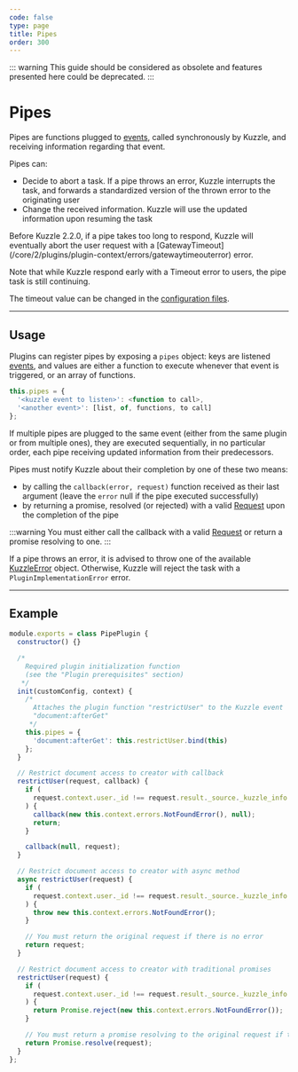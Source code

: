 ```yaml
---
code: false
type: page
title: Pipes
order: 300
---
```


<DeprecatedBadge version="change-me" />

::: warning
This guide should be considered as obsolete and features presented here could be deprecated.
:::

# Pipes

Pipes are functions plugged to [events](/core/2/plugins/guides/events), called synchronously by Kuzzle, and receiving information regarding that event.

Pipes can:

- Decide to abort a task. If a pipe throws an error, Kuzzle interrupts the task, and forwards a standardized version of the thrown error to the originating user
- Change the received information. Kuzzle will use the updated information upon resuming the task

<DeprecatedBadge version="2.2.0"/>
Before Kuzzle 2.2.0, if a pipe takes too long to respond, Kuzzle will eventually abort the user request with a [GatewayTimeout](/core/2/plugins/plugin-context/errors/gatewaytimeouterror) error. 

Note that while Kuzzle respond early with a Timeout error to users, the pipe task is still continuing.

The timeout value can be changed in the [configuration files](/core/2/guides/advanced/8-configuration).
</DeprecatedBadge>

---

## Usage

Plugins can register pipes by exposing a `pipes` object: keys are listened [events](/core/2/plugins/guides/events), and values are either a function to execute whenever that event is triggered, or an array of functions.

```js
this.pipes = {
  '<kuzzle event to listen>': <function to call>,
  '<another event>': [list, of, functions, to call]
};
```

If multiple pipes are plugged to the same event (either from the same plugin or from multiple ones), they are executed sequentially, in no particular order, each pipe receiving updated information from their predecessors.

Pipes must notify Kuzzle about their completion by one of these two means:

- by calling the `callback(error, request)` function received as their last argument (leave the `error` null if the pipe executed successfully)
- by returning a promise, resolved (or rejected) with a valid [Request](/core/2/guides/essentials/request-and-response-format) upon the completion of the pipe

:::warning
You must either call the callback with a valid [Request](/core/2/guides/essentials/request-and-response-format) or return a promise resolving to one.
:::

If a pipe throws an error, it is advised to throw one of the available [KuzzleError](/core/2/plugins/plugin-context/errors/kuzzleerror) object. Otherwise, Kuzzle will reject the task with a `PluginImplementationError` error.

---

## Example

```js
module.exports = class PipePlugin {
  constructor() {}

  /*
    Required plugin initialization function
    (see the "Plugin prerequisites" section)
   */
  init(customConfig, context) {
    /*
      Attaches the plugin function "restrictUser" to the Kuzzle event
      "document:afterGet"
     */
    this.pipes = {
      'document:afterGet': this.restrictUser.bind(this)
    };
  }

  // Restrict document access to creator with callback
  restrictUser(request, callback) {
    if (
      request.context.user._id !== request.result._source._kuzzle_info.author
    ) {
      callback(new this.context.errors.NotFoundError(), null);
      return;
    }

    callback(null, request);
  }

  // Restrict document access to creator with async method
  async restrictUser(request) {
    if (
      request.context.user._id !== request.result._source._kuzzle_info.author
    ) {
      throw new this.context.errors.NotFoundError();
    }

    // You must return the original request if there is no error
    return request;
  }

  // Restrict document access to creator with traditional promises
  restrictUser(request) {
    if (
      request.context.user._id !== request.result._source._kuzzle_info.author
    ) {
      return Promise.reject(new this.context.errors.NotFoundError());
    }

    // You must return a promise resolving to the original request if there is no error
    return Promise.resolve(request);
  }
};
```
